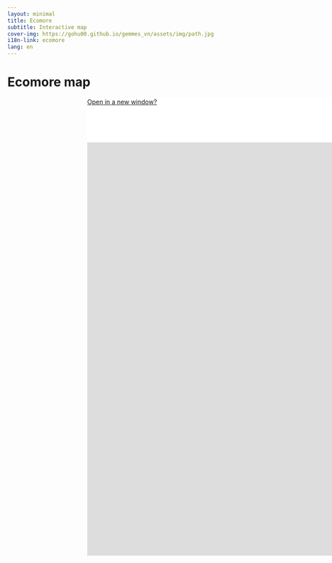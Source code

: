 ```yaml
---
layout: minimal
title: Ecomore
subtitle: Interactive map
cover-img: https://gohu00.github.io/gemmes_vn/assets/img/path.jpg
i18n-link: ecomore
lang: en
---
```





<style>

.map-helper, iframe {
    width: 1800px;
    height: 100px;
    margin: auto auto auto 180px;
    background-color: #ffffff;
}

iframe {
    display: block;
    border-style:none;
	border:none; 
	overflow:hidden;	
	height:930px; 
	left:100px; 
	text-align:center;
}



</style>


<h1 class="text-center"> Ecomore map </h1>

<div class="map-helper">
<a href="https://remosat.usth.edu.vn/ecomore2/VNM">Open in a new window?</a>

</div>



<iframe ddd scrolling="no" src="https://remosat.usth.edu.vn/ecomore2/VNM"
></iframe>
